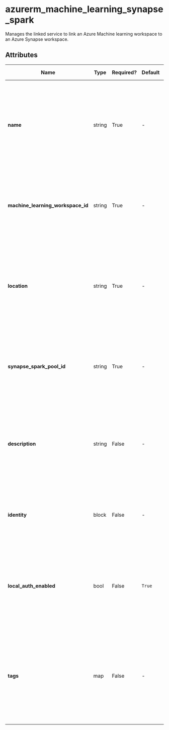 # azurerm_machine_learning_synapse_spark

Manages the linked service to link an Azure Machine learning workspace to an Azure Synapse workspace.

## Attributes

| Name | Type | Required? | Default  | possible values | Description |
| ---- | ---- | --------- | -------- | ----------- | ----------- |
| **name** | string | True | -  |  -  | The name which should be used for this Machine Learning Synapse Spark. Changing this forces a new Machine Learning Synapse Spark to be created. | 
| **machine_learning_workspace_id** | string | True | -  |  -  | The ID of the Machine Learning Workspace. Changing this forces a new Machine Learning Synapse Spark to be created. | 
| **location** | string | True | -  |  -  | The Azure Region where the Machine Learning Synapse Spark should exist. Changing this forces a new Machine Learning Synapse Spark to be created. | 
| **synapse_spark_pool_id** | string | True | -  |  -  | The ID of the linked Synapse Spark Pool. Changing this forces a new Machine Learning Synapse Spark to be created. | 
| **description** | string | False | -  |  -  | The description of the Machine Learning Synapse Spark. Changing this forces a new Machine Learning Synapse Spark to be created. | 
| **identity** | block | False | -  |  -  | An `identity` block. Changing this forces a new Machine Learning Synapse Spark to be created. | 
| **local_auth_enabled** | bool | False | `True`  |  -  | Whether local authentication methods is enabled. Defaults to `true`. Changing this forces a new Machine Learning Synapse Spark to be created. | 
| **tags** | map | False | -  |  -  | A mapping of tags which should be assigned to the Machine Learning Synapse Spark. Changing this forces a new Machine Learning Synapse Spark to be created. | 

